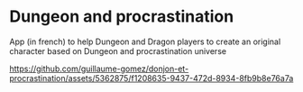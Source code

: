 # Dungeon and procrastination

App (in french) to help Dungeon and Dragon players to create an original character based on Dungeon and procrastination universe


https://github.com/guillaume-gomez/donjon-et-procrastination/assets/5362875/f1208635-9437-472d-8934-8fb9b8e76a7a

